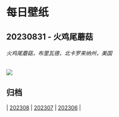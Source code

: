 # 每日壁纸

## 20230831 - 火鸡尾蘑菇

###### 火鸡尾蘑菇，布里瓦德，北卡罗来纳州，美国

![](https://www.bing.com/th?id=OHR.TurkeyTailMush_ZH-CN9683744281_UHD.jpg)

## 归档

| [202308](/202308/README.md)
| [202307](/202307/README.md)
| [202306](/202306/README.md)
|